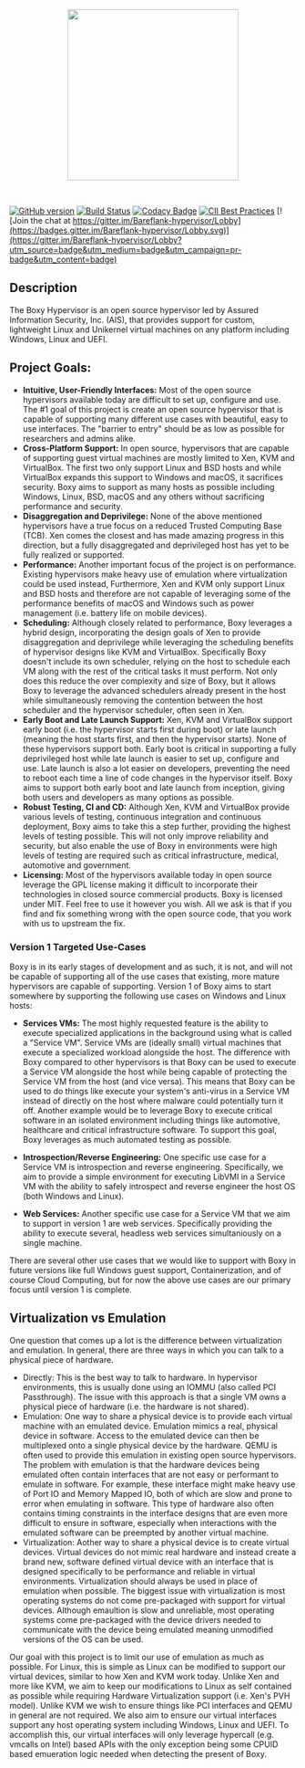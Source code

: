 <p align="center">
  <img src="https://github.com/Bareflank/boxy/raw/master/docs/boxy_logo.png" width="300">
</p>

<br>

[![GitHub version](https://badge.fury.io/gh/bareflank%2Fboxy.svg)](https://badge.fury.io/gh/bareflank%2Fboxy)
[![Build Status](https://travis-ci.org/Bareflank/boxy.svg?branch=master)](https://travis-ci.org/Bareflank/boxy)
[![Codacy Badge](https://api.codacy.com/project/badge/Grade/d7cbb095527c43e09e775f58912cd5fd)](https://www.codacy.com/app/rianquinn/boxy?utm_source=github.com&amp;utm_medium=referral&amp;utm_content=Bareflank/boxy&amp;utm_campaign=Badge_Grade)
[![CII Best Practices](https://bestpractices.coreinfrastructure.org/projects/325/badge)](https://bestpractices.coreinfrastructure.org/projects/325)
[![Join the chat at https://gitter.im/Bareflank-hypervisor/Lobby](https://badges.gitter.im/Bareflank-hypervisor/Lobby.svg)](https://gitter.im/Bareflank-hypervisor/Lobby?utm_source=badge&utm_medium=badge&utm_campaign=pr-badge&utm_content=badge)

## Description

The Boxy Hypervisor is an open source hypervisor led by Assured Information Security, Inc. (AIS), 
that provides support for custom, lightweight Linux and Unikernel virtual machines on any platform
including Windows, Linux and UEFI. 

## Project Goals:

- **Intuitive, User-Friendly Interfaces:** Most of the open source hypervisors
  available today are difficult to set up, configure and use. The #1 goal of
  this project is create an open source hypervisor that is capable of supporting
  many different use cases with beautiful, easy to use interfaces. The
  "barrier to entry" should be as low as possible for researchers and admins
  alike.
- **Cross-Platform Support:** In open source, hypervisors that are capable of
  supporting guest virtual machines are mostly limited to Xen, KVM and
  VirtualBox. The first two only support Linux and BSD hosts and while VirtualBox
  expands this support to Windows and macOS, it sacrifices security.
  Boxy aims to support as many hosts as possible including Windows, Linux,
  BSD, macOS and any others without sacrificing performance and security.
- **Disaggregation and Deprivilege:** None of the above mentioned hypervisors
  have a true focus on a reduced Trusted Computing Base (TCB). Xen comes the closest
  and has made amazing progress in this direction, but a fully disaggregated and
  deprivileged host has yet to be fully realized or supported.
- **Performance:** Another important focus of the project is on performance.
  Existing hypervisors make heavy use of emulation where
  virtualization could be used instead, Furthermore, Xen and KVM only support
  Linux and BSD hosts and therefore are not capable of leveraging some of the
  performance benefits of macOS and Windows such as power management
  (i.e. battery life on mobile devices).
- **Scheduling:** Although closely related to performance, Boxy leverages a hybrid
  design, incorporating the design goals of Xen to provide disaggregation
  and deprivilege while leveraging the scheduling benefits of hypervisor designs
  like KVM and VirtualBox. Specifically Boxy doesn't include its own scheduler,
  relying on the host to schedule each VM along with the rest of the critical
  tasks it must perform. Not only does this reduce the over complexity and size
  of Boxy, but it allows Boxy to leverage the advanced schedulers already
  present in the host while simultaneously removing the contention between the
  host scheduler and the hypervisor scheduler, often seen in Xen.
- **Early Boot and Late Launch Support:** Xen, KVM and VirtualBox support early boot
  (i.e. the hypervisor starts first during boot) or late launch (meaning the host
  starts first, and then the hypervisor starts). None of these hypervisors support
  both. Early boot is critical
  in supporting a fully deprivileged host while late launch is easier to set
  up, configure and use. Late launch is also a lot easier on developers,
  preventing the need to reboot each time a line of code changes in the
  hypervisor itself. Boxy aims to support both early boot and late launch from
  inception, giving both users and developers as many options as possible.
- **Robust Testing, CI and CD:** Although Xen, KVM and VirtualBox provide various
  levels of testing, continuous integration and continuous deployment, Boxy
  aims to take this a step further, providing the highest levels of testing
  possible. This will not only improve reliability and security, but also enable
  the use of Boxy in environments were high levels of testing are required such
  as critical infrastructure, medical, automotive and government.
- **Licensing:** Most of the hypervisors available today in open source leverage
  the GPL license making it difficult to incorporate their technologies in
  closed source commercial products. Boxy is licensed under MIT. Feel free to use
  it however you wish. All we ask is that if you find and fix something
  wrong with the open source code, that you work with us to upstream the fix.

### Version 1 Targeted Use-Cases

Boxy is in its early stages of development and as such, it is not, and will not
be capable of supporting all of the use cases that existing, more mature
hypervisors are capable of supporting. Version 1 of Boxy aims to start
somewhere by supporting the following use cases on Windows and Linux hosts:

- **Services VMs:** The most highly requested feature is the ability to execute
  specialized applications in the background using what is called a "Service VM".
  Service VMs are (ideally small) virtual machines that execute a specialized
  workload alongside the host. The difference with Boxy compared
  to other hypervisors is that Boxy can be used to execute a Service VM alongside
  the host while being capable of protecting the Service VM from the host
  (and vice versa). This means that Boxy can be used to do things like execute
  your system's anti-virus in a Service VM instead of directly on the host
  where malware could potentially turn it off. Another example would be to 
  leverage Boxy to execute critical software in an isolated environment including 
  things like automotive, healthcare and critical infrastructure software. 
  To support this goal, Boxy leverages as much automated testing as possible. 
  
- **Introspection/Reverse Engineering:** One specific use case for a Service VM
  is introspection and reverse engineering. Specifically, we aim to provide a 
  simple environment for executing LibVMI in a Service VM with the ability to 
  safely introspect and reverse engineer the host OS (both Windows and Linux). 

- **Web Services:** Another specific use case for a Service VM that we aim to 
  support in version 1 are web services. Specifically providing the ability to 
  execute several, headless web services simultaniously on a single machine. 
  
There are several other use cases that we would like to support with Boxy in 
future versions like full Windows guest support, Containerization, and 
of course Cloud Computing, but for now the above use cases are our primary focus
until version 1 is complete. 

## Virtualization vs Emulation

One question that comes up a lot is the difference between virtualization and 
emulation. In general, there are three ways in which you can talk to a 
physical piece of hardware.

- Directly: This is the best way to talk to hardware. In hypervisor environments, 
  this is usually done using an IOMMU (also called PCI Passthrough). The issue
  with this approach is that a single VM owns a physical piece of hardware (i.e. 
  the hardware is not shared). 
- Emulation: One way to share a physical device is to provide each virtual 
  machine with an emulated device. Emulation mimics a real, physical device in 
  software. Access to the emulated device can then be multiplexed onto a 
  single physical device by the hardware. QEMU is often used to provide this 
  emulation in existing open source hypervisors. The problem with emulation is 
  that the hardware devices being emulated often contain interfaces that are 
  not easy or performant to emulate in software. For example, these interface 
  might make heavy use of Port IO and Memory Mapped IO, both of which are 
  slow and prone to error when emulating in software. This type of hardware 
  also often contains timing constraints in the interface designs that are 
  even more difficult to ensure in software, especially when interactions 
  with the emulated software can be preempted by another virtual machine. 
- Virtualization: Aother way to share a physical device is to create virtual 
  devices. Virtual devices do not mimic real hardware and instead create a 
  brand new, software defined virtual device with an interface that is designed 
  specifically to be performance and reliable in virtual environments.
  Virtualization should always be used in place of emulation when possible. The 
  biggest issue with virtualization is most operating systems do not come 
  pre-packaged with support for virtual devices. Although emaultion is slow and
  unreliable, most operating systems come pre-packaged with the device drivers 
  needed to communicate with the device being emulated meaning unmodified versions 
  of the OS can be used. 
  
Our goal with this project is to limit our use of emulation as much as possible. 
For Linux, this is simple as Linux can be modified to support our virtual devices,
similar to how Xen and KVM work today. Unlike Xen and more like KVM, we aim to keep 
our modifications to Linux as self contained as possible while requiring Hardware 
Virtualization support (i.e. Xen's PVH model). Unlike KVM we wish to ensure things like 
PCI interfaces and QEMU in general are not required. We also aim to ensure our 
virtual interfaces support any host operating system including Windows, Linux and 
UEFI. To accomplish this, our virtual interfaces will only leverage hypercall 
(e.g. vmcalls on Intel) based APIs with the only exception being some CPUID based 
emueration logic needed when detecting the present of Boxy. 
